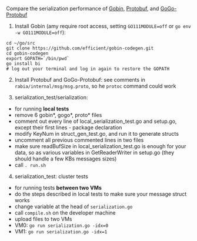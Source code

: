 Compare the serialization performance of [Gobin](https://github.com/efficient/gobin-codegen), 
[Protobuf](https://github.com/protocolbuffers/protobuf), and 
[GoGo-Protobuf](https://github.com/gogo/protobuf)

1. Install Gobin (amy require root access, setting `GO111MODULE=off` or `go env -w GO111MODULE=off`):
```shell
cd ~/go/src
git clone https://github.com/efficient/gobin-codegen.git
cd gobin-codegen
export GOPATH=`/bin/pwd`
go install bi
# log out your terminal and log in again to restore the GOPATH
```

2. Install Protobuf and GoGo-Protobuf: see comments in `rabia/internal/msg/msg.proto`, so he `protoc` command could work

3. serialization_test/serialization:

- for running **local tests**
- remove 6 gobin*, gogo*, proto* files
- comment out every line of local_serialization_test.go and setup.go, except their first lines - package declaration
- modify KeyNum in struct_gen_test.go, and run it to generate structs
- uncomment all previous commented lines in two files
- make sure readBufSize in local_serialization_test.go is enough for your data, so as various variables in
  GetReaderWriter in setup.go (they should handle a few KBs messages sizes)
- call `. run.sh`

4. serialization_test: cluster tests

- for running tests **between two VMs**
- do the steps described in local tests to make sure your message struct works
- change variable at the head of `serialization.go`
- call `compile.sh` on the developer machine
- upload files to two VMs
- VM0: `go run serialization.go -idx=0`
- VM1: `go run serialization.go -idx=1`


    